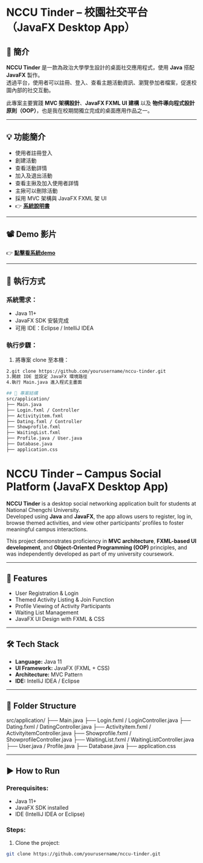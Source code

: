 #  NCCU Tinder – 校園社交平台（JavaFX Desktop App）

## 📌 簡介

**NCCU Tinder** 是一款為政治大學學生設計的桌面社交應用程式，使用 **Java** 搭配 **JavaFX** 製作。  
透過平台，使用者可以註冊、登入、查看主題活動資訊、瀏覽參加者檔案，促進校園內部的社交互動。

此專案主要實踐 **MVC 架構設計**、**JavaFX FXML UI 建構** 以及 **物件導向程式設計原則（OOP）**，也是我在校期間獨立完成的桌面應用作品之一。

---

## 💡 功能簡介
- 使用者註冊登入
- 創建活動
- 查看活動詳情
- 加入及退出活動
- 查看主揪及加入使用者詳情
- 主揪可以刪除活動
-  採用 MVC 架構與 JavaFX FXML 架 UI
- 👉 **[系統說明書](https://docs.google.com/document/d/1oC_NeZmZ3JNe3TIKhm_2IIPQH-Fo-wnPqZvmvs-MfXQ/edit?usp=sharing)**   

---

## 📽 Demo 影片

👉 **[點擊看系統demo](https://drive.google.com/file/d/1Reaa_J-hm_2fWNx7P3gKHQQidp98Tiew/view?usp=sharing)**  

---

## 🚀 執行方式

### 系統需求：
- Java 11+
- JavaFX SDK 安裝完成
- 可用 IDE：Eclipse / IntelliJ IDEA

### 執行步驟：
1. 將專案 clone 至本機：
```bash
2.git clone https://github.com/yourusername/nccu-tinder.git
3.開啟 IDE 並設定 JavaFX 環境路徑
4.執行 Main.java 進入程式主畫面

## 📂 專案結構
src/application/
├── Main.java                  
├── Login.fxml / Controller     
├── Activityitem.fxml           
├── Dating.fxml / Controller    
├── Showprofile.fxml            
├── WaitingList.fxml            
├── Profile.java / User.java    
├── Database.java               
├── application.css            
```

# NCCU Tinder – Campus Social Platform (JavaFX Desktop App)

**NCCU Tinder** is a desktop social networking application built for students at National Chengchi University.  
Developed using **Java** and **JavaFX**, the app allows users to register, log in, browse themed activities, and view other participants’ profiles to foster meaningful campus interactions.

This project demonstrates proficiency in **MVC architecture**, **FXML-based UI development**, and **Object-Oriented Programming (OOP)** principles, and was independently developed as part of my university coursework.

---

## 🎯 Features

- User Registration & Login
- Themed Activity Listing & Join Function
- Profile Viewing of Activity Participants
- Waiting List Management
- JavaFX UI Design with FXML & CSS

---

## 🛠 Tech Stack

- **Language:** Java 11
- **UI Framework:** JavaFX (FXML + CSS)
- **Architecture:** MVC Pattern
- **IDE:** IntelliJ IDEA / Eclipse

---

## 📁 Folder Structure

src/application/ ├── Main.java ├── Login.fxml / LoginController.java ├── Dating.fxml / DatingController.java ├── Activityitem.fxml / ActivityitemController.java ├── Showprofile.fxml / ShowprofileController.java ├── WaitingList.fxml / WaitingListController.java ├── User.java / Profile.java ├── Database.java ├── application.css


---

## ▶️ How to Run

### Prerequisites:
- Java 11+
- JavaFX SDK installed
- IDE (IntelliJ IDEA or Eclipse)

### Steps:
1. Clone the project:
```bash
git clone https://github.com/yourusername/nccu-tinder.git

